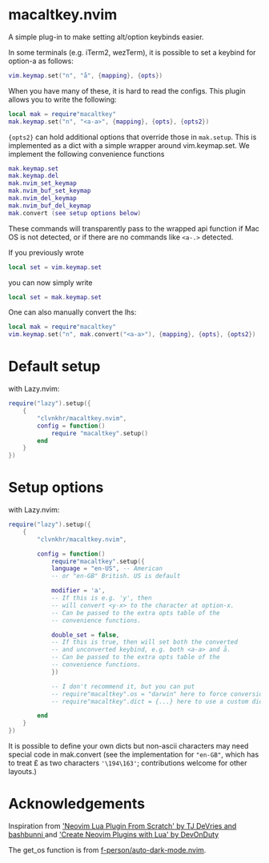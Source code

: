 # macaltkey.nvim

A simple plug-in to make setting alt/option keybinds easier. 

In some terminals (e.g. iTerm2, wezTerm), it is possible to set a keybind for
option-a as follows:

```lua
vim.keymap.set("n", "å", {mapping}, {opts})
```

When you have many of these, it is hard to read the configs. This plugin
allows you to write the following:

```lua
local mak = require"macaltkey"
mak.keymap.set("n", "<a-a>", {mapping}, {opts}, {opts2})
```

`{opts2}` can hold additional options that override those in `mak.setup`.
This is implemented as a dict with a simple wrapper around vim.keymap.set. 
We implement the following convenience functions

```lua
mak.keymap.set
mak.keymap.del
mak.nvim_set_keymap
mak.nvim_buf_set_keymap
mak.nvim_del_keymap
mak.nvim_buf_del_keymap
mak.convert (see setup options below)
```

These commands will transparently pass to the wrapped api function if Mac OS
is not detected, or if there are no commands like `<a-.>` detected. 

If you previously wrote 

```lua
local set = vim.keymap.set 
```

you can now simply write

```lua
local set = mak.keymap.set
```

One can also manually convert the lhs:

```lua
local mak = require"macaltkey"
vim.keymap.set("n", mak.convert("<a-a>"), {mapping}, {opts}, {opts2})
```

# Default setup
with Lazy.nvim:

```lua
require("lazy").setup({
    {
        "clvnkhr/macaltkey.nvim",
        config = function()
            require "macaltkey".setup()
        end
    }
})
```

# Setup options
with Lazy.nvim:

```lua
require("lazy").setup({
    {
        "clvnkhr/macaltkey.nvim",

        config = function()
            require"macaltkey".setup({
            language = "en-US", -- American
            -- or "en-GB" British. US is default

            modifier = 'a',
            -- If this is e.g. 'y', then 
            -- will convert <y-x> to the character at option-x.
            -- Can be passed to the extra opts table of the 
            -- convenience functions.

            double_set = false,
            -- If this is true, then will set both the converted
            -- and unconverted keybind, e.g. both <a-a> and å.
            -- Can be passed to the extra opts table of the 
            -- convenience functions.
            })

            -- I don't recommend it, but you can put
            -- require"macaltkey".os = "darwin" here to force conversions.
            -- require"macaltkey".dict = {...} here to use a custom dict.

        end
    }
})
```

It is possible to define your own dicts but non-ascii characters may need special
code in mak.convert (see the implementation for `"en-GB"`, which has to treat £ as
two characters `'\194\163'`; contributions welcome for other layouts.) 

# Acknowledgements

Inspiration from 
	['Neovim Lua Plugin From Scratch' by TJ DeVries and bashbunni ](https://www.youtube.com/watch?v=n4Lp4cV8YR0)
	and ['Create Neovim Plugins with Lua' by DevOnDuty](https://www.youtube.com/watch?v=wkxtHV1hzEY)

The get_os function is from [f-person/auto-dark-mode.nvim](https://github.com/f-person/auto-dark-mode.nvim).
